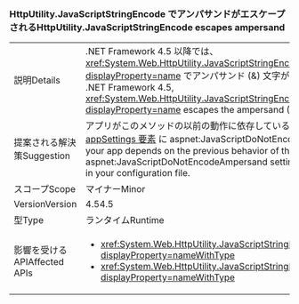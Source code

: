 ### <a name="httputilityjavascriptstringencode-escapes-ampersand"></a><span data-ttu-id="f53ba-101">HttpUtility.JavaScriptStringEncode でアンパサンドがエスケープされる</span><span class="sxs-lookup"><span data-stu-id="f53ba-101">HttpUtility.JavaScriptStringEncode escapes ampersand</span></span>

|   |   |
|---|---|
|<span data-ttu-id="f53ba-102">説明</span><span class="sxs-lookup"><span data-stu-id="f53ba-102">Details</span></span>|<span data-ttu-id="f53ba-103">.NET Framework 4.5 以降では、<xref:System.Web.HttpUtility.JavaScriptStringEncode(System.String)?displayProperty=name> でアンパサンド (&amp;) 文字がエスケープされます。</span><span class="sxs-lookup"><span data-stu-id="f53ba-103">Starting with the .NET Framework 4.5, <xref:System.Web.HttpUtility.JavaScriptStringEncode(System.String)?displayProperty=name> escapes the ampersand (&amp;) character.</span></span>|
|<span data-ttu-id="f53ba-104">提案される解決策</span><span class="sxs-lookup"><span data-stu-id="f53ba-104">Suggestion</span></span>|<span data-ttu-id="f53ba-105">アプリがこのメソッドの以前の動作に依存している場合、構成ファイルの [ASP.NET appSettings 要素](https://msdn.microsoft.com/library/hh975440.aspx) に aspnet:JavaScriptDoNotEncodeAmpersand 設定を追加できます。</span><span class="sxs-lookup"><span data-stu-id="f53ba-105">If your app depends on the previous behavior of this method, you can add an aspnet:JavaScriptDoNotEncodeAmpersand setting to the [ASP.NET appSettings element](https://msdn.microsoft.com/library/hh975440.aspx) in your configuration file.</span></span>|
|<span data-ttu-id="f53ba-106">スコープ</span><span class="sxs-lookup"><span data-stu-id="f53ba-106">Scope</span></span>|<span data-ttu-id="f53ba-107">マイナー</span><span class="sxs-lookup"><span data-stu-id="f53ba-107">Minor</span></span>|
|<span data-ttu-id="f53ba-108">Version</span><span class="sxs-lookup"><span data-stu-id="f53ba-108">Version</span></span>|<span data-ttu-id="f53ba-109">4.5</span><span class="sxs-lookup"><span data-stu-id="f53ba-109">4.5</span></span>|
|<span data-ttu-id="f53ba-110">型</span><span class="sxs-lookup"><span data-stu-id="f53ba-110">Type</span></span>|<span data-ttu-id="f53ba-111">ランタイム</span><span class="sxs-lookup"><span data-stu-id="f53ba-111">Runtime</span></span>|
|<span data-ttu-id="f53ba-112">影響を受ける API</span><span class="sxs-lookup"><span data-stu-id="f53ba-112">Affected APIs</span></span>|<ul><li><xref:System.Web.HttpUtility.JavaScriptStringEncode(System.String)?displayProperty=nameWithType></li><li><xref:System.Web.HttpUtility.JavaScriptStringEncode(System.String,System.Boolean)?displayProperty=nameWithType></li></ul>|

